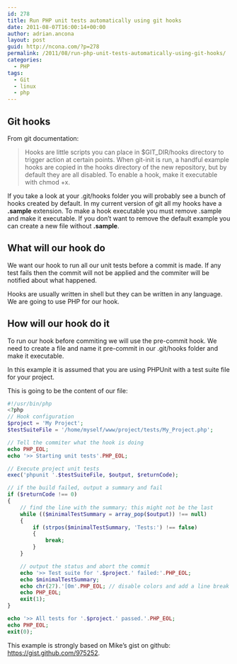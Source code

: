 ```yaml
---
id: 278
title: Run PHP unit tests automatically using git hooks
date: 2011-08-07T16:00:14+00:00
author: adrian.ancona
layout: post
guid: http://ncona.com/?p=278
permalink: /2011/08/run-php-unit-tests-automatically-using-git-hooks/
categories:
  - PHP
tags:
  - Git
  - linux
  - php
---
```

## Git hooks

From git documentation:

> Hooks are little scripts you can place in $GIT_DIR/hooks directory to trigger action at certain points. When git-init is run, a handful example hooks are copied in the hooks directory of the new repository, but by default they are all disabled. To enable a hook, make it executable with chmod +x.

If you take a look at your .git/hooks folder you will probably see a bunch of hooks created by default. In my current version of git all my hooks have a **.sample** extension. To make a hook executable you must remove .sample and make it executable. If you don&#8217;t want to remove the default example you can create a new file without **.sample**.

<!--more-->

## What will our hook do

We want our hook to run all our unit tests before a commit is made. If any test fails then the commit will not be applied and the commiter will be notified about what happened.

Hooks are usually written in shell but they can be written in any language. We are going to use PHP for our hook.

## How will our hook do it

To run our hook before commiting we will use the pre-commit hook. We need to create a file and name it pre-commit in our .git/hooks folder and make it executable.

In this example it is assumed that you are using PHPUnit with a test suite file for your project.

This is going to be the content of our file:

```php
#!/usr/bin/php
<?php
// Hook configuration
$project = 'My Project';
$testSuiteFile = '/home/myself/www/project/tests/My_Project.php';

// Tell the commiter what the hook is doing
echo PHP_EOL;
echo '>> Starting unit tests'.PHP_EOL;

// Execute project unit tests
exec('phpunit '.$testSuiteFile, $output, $returnCode);

// if the build failed, output a summary and fail
if ($returnCode !== 0)
{
    // find the line with the summary; this might not be the last
    while (($minimalTestSummary = array_pop($output)) !== null)
    {
        if (strpos($minimalTestSummary, 'Tests:') !== false)
        {
            break;
        }
    }

    // output the status and abort the commit
    echo '>> Test suite for '.$project.' failed:'.PHP_EOL;
    echo $minimalTestSummary;
    echo chr(27).'[0m'.PHP_EOL; // disable colors and add a line break
    echo PHP_EOL;
    exit(1);
}

echo '>> All tests for '.$project.' passed.'.PHP_EOL;
echo PHP_EOL;
exit(0);
```

This example is strongly based on Mike&#8217;s gist on github: https://gist.github.com/975252.
